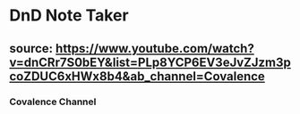# DnD Note Taker

## source: https://www.youtube.com/watch?v=dnCRr7S0bEY&list=PLp8YCP6EV3eJvZJzm3pcoZDUC6xHWx8b4&ab_channel=Covalence

### Covalence Channel